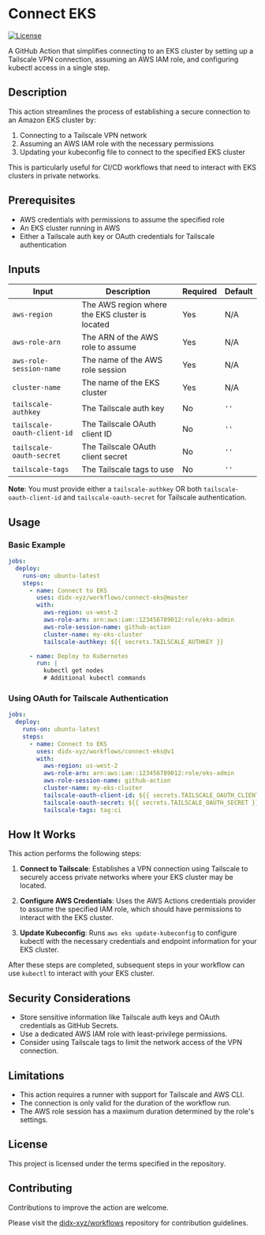 # Connect EKS

[![License](https://img.shields.io/github/license/didx-xyz/workflows.svg)](https://github.com/didx-xyz/workflows/blob/master/LICENSE)

A GitHub Action that simplifies connecting to an EKS cluster by setting up a
Tailscale VPN connection, assuming an AWS IAM role, and configuring kubectl
access in a single step.

## Description

This action streamlines the process of establishing a secure connection to an
Amazon EKS cluster by:

1. Connecting to a Tailscale VPN network
2. Assuming an AWS IAM role with the necessary permissions
3. Updating your kubeconfig file to connect to the specified EKS cluster

This is particularly useful for CI/CD workflows that need to interact with EKS
clusters in private networks.

## Prerequisites

- AWS credentials with permissions to assume the specified role
- An EKS cluster running in AWS
- Either a Tailscale auth key or OAuth credentials for Tailscale authentication

## Inputs

| Input | Description | Required | Default |
| ----- | ----------- | -------- | ------- |
| `aws-region` | The AWS region where the EKS cluster is located | Yes | N/A |
| `aws-role-arn` | The ARN of the AWS role to assume | Yes | N/A |
| `aws-role-session-name` | The name of the AWS role session | Yes | N/A |
| `cluster-name` | The name of the EKS cluster | Yes | N/A |
| `tailscale-authkey` | The Tailscale auth key | No | `''` |
| `tailscale-oauth-client-id` | The Tailscale OAuth client ID | No | `''` |
| `tailscale-oauth-secret` | The Tailscale OAuth client secret | No | `''` |
| `tailscale-tags` | The Tailscale tags to use | No | `''` |

**Note**: You must provide either a `tailscale-authkey` OR both
`tailscale-oauth-client-id` and `tailscale-oauth-secret` for Tailscale
authentication.

## Usage

### Basic Example

```yaml
jobs:
  deploy:
    runs-on: ubuntu-latest
    steps:
      - name: Connect to EKS
        uses: didx-xyz/workflows/connect-eks@master
        with:
          aws-region: us-west-2
          aws-role-arn: arn:aws:iam::123456789012:role/eks-admin
          aws-role-session-name: github-action
          cluster-name: my-eks-cluster
          tailscale-authkey: ${{ secrets.TAILSCALE_AUTHKEY }}

      - name: Deploy to Kubernetes
        run: |
          kubectl get nodes
          # Additional kubectl commands
```

### Using OAuth for Tailscale Authentication

```yaml
jobs:
  deploy:
    runs-on: ubuntu-latest
    steps:
      - name: Connect to EKS
        uses: didx-xyz/workflows/connect-eks@v1
        with:
          aws-region: us-west-2
          aws-role-arn: arn:aws:iam::123456789012:role/eks-admin
          aws-role-session-name: github-action
          cluster-name: my-eks-cluster
          tailscale-oauth-client-id: ${{ secrets.TAILSCALE_OAUTH_CLIENT_ID }}
          tailscale-oauth-secret: ${{ secrets.TAILSCALE_OAUTH_SECRET }}
          tailscale-tags: tag:ci
```

## How It Works

This action performs the following steps:

1. **Connect to Tailscale**: Establishes a VPN connection using Tailscale to
securely access private networks where your EKS cluster may be located.

2. **Configure AWS Credentials**: Uses the AWS Actions credentials provider to
assume the specified IAM role, which should have permissions to interact with
the EKS cluster.

3. **Update Kubeconfig**: Runs `aws eks update-kubeconfig` to configure kubectl
with the necessary credentials and endpoint information for your EKS cluster.

After these steps are completed, subsequent steps in your workflow can use
`kubectl` to interact with your EKS cluster.

## Security Considerations

- Store sensitive information like Tailscale auth keys and OAuth credentials as
GitHub Secrets.
- Use a dedicated AWS IAM role with least-privilege permissions.
- Consider using Tailscale tags to limit the network access of the VPN connection.

## Limitations

- This action requires a runner with support for Tailscale and AWS CLI.
- The connection is only valid for the duration of the workflow run.
- The AWS role session has a maximum duration determined by the role's settings.

## License

This project is licensed under the terms specified in the repository.

## Contributing

Contributions to improve the action are welcome.

Please visit the [didx-xyz/workflows](https://github.com/didx-xyz/workflows)
repository for contribution guidelines.
